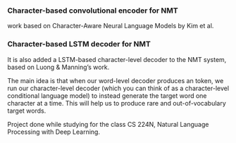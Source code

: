 ### Character-based convolutional encoder for NMT 

work based on Character-Aware Neural Language Models by Kim et al.


### Character-based LSTM decoder for NMT

It is also added a LSTM-based character-level decoder to the NMT system, based on Luong & Manning’s work. 

The main idea is that when our word-level decoder produces an <UNK> token, we run
our character-level decoder (which you can think of as a character-level conditional language model) to
instead generate the target word one character at a time. This will help us to
produce rare and out-of-vocabulary target words.

Project done while studying for the class CS 224N, Natural Language Processing with Deep Learning.
